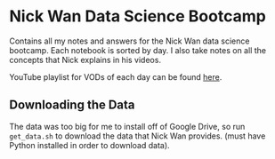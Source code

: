 # Nick Wan Data Science Bootcamp

Contains all my notes and answers for the Nick Wan data science bootcamp. Each notebook is sorted by day. I also take notes on all the concepts that Nick explains in his videos. 

YouTube playlist for VODs of each day can be found [here](https://www.youtube.com/watch?v=1Zmd7zuRm6E&list=PL6PX3YIZuHhwo48MyTASIor4j5NV7qq1W).

## Downloading the Data

The data was too big for me to install off of Google Drive, so run `get_data.sh` to download the data that Nick Wan provides. (must have Python installed in order to download data).
